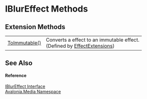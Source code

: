 # IBlurEffect Methods




## Extension Methods
<table>
<tr>
<td><a href="M_Avalonia_Media_EffectExtensions_ToImmutable">ToImmutable()</a></td>
<td>Converts a effect to an immutable effect.<br />(Defined by <a href="T_Avalonia_Media_EffectExtensions">EffectExtensions</a>)</td>
</tr>
</table>

## See Also


#### Reference
<a href="T_Avalonia_Media_IBlurEffect">IBlurEffect Interface</a>  
<a href="N_Avalonia_Media">Avalonia.Media Namespace</a>  

